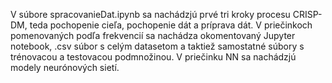 V súbore spracovanieDat.ipynb sa nachádzjú prvé tri kroky procesu CRISP-DM, teda pochopenie cieľa, pochopenie dát a príprava dát.
V priečinkoch pomenovaných podľa frekvencií sa nachádza okomentovaný Jupyter notebook, .csv súbor s celým datasetom a taktiež samostatné súbory s trénovacou a testovacou podmnožinou.
V priečinku NN sa nachádzjú modely neurónových sietí.
